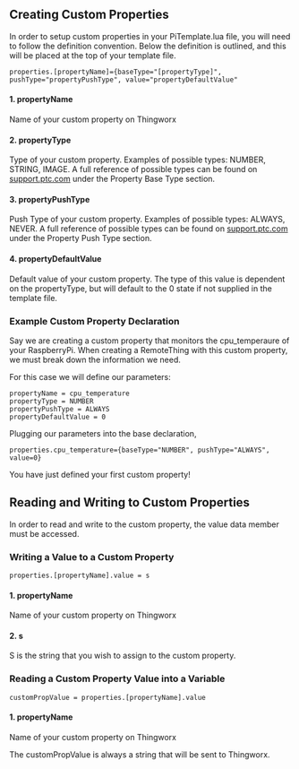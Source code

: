 ## Creating Custom Properties

In order to setup custom properties in your PiTemplate.lua file, you will need to follow the definition convention.
Below the definition is outlined, and this will be placed at the top of your template file.
```
properties.[propertyName]={baseType="[propertyType]", pushType="propertyPushType", value="propertyDefaultValue"
```
#### 1. propertyName
Name of your custom property on Thingworx

#### 2. propertyType
Type of your custom property. Examples of possible types: NUMBER, STRING, IMAGE. A full reference of possible types can be found on [support.ptc.com](https://support.ptc.com/help/thingworx/platform/r9/en/index.html#page/ThingWorx%2FHelp%2FComposer%2FThings%2FThingProperties%2FThingProperties.html%23) under the Property Base Type section.

#### 3. propertyPushType
Push Type of your custom property. Examples of possible types: ALWAYS, NEVER. A full reference of possible types can be found on [support.ptc.com](https://support.ptc.com/help/thingworx/platform/r9/en/index.html#page/ThingWorx%2FHelp%2FComposer%2FThings%2FThingProperties%2FThingProperties.html%23) under the Property Push Type section.

#### 4. propertyDefaultValue
Default value of your custom property. The type of this value is dependent on the propertyType, but will default to the 0 state if not supplied in the template file.

### Example Custom Property Declaration

Say we are creating a custom property that monitors the cpu_temperaure of your RaspberryPi. When creating a RemoteThing with this custom property, we must break down the information we need.

For this case we will define our parameters:
```
propertyName = cpu_temperature
propertyType = NUMBER
propertyPushType = ALWAYS
propertyDefaultValue = 0
```
Plugging our parameters into the base declaration,

```
properties.cpu_temperature={baseType="NUMBER", pushType="ALWAYS", value=0}
```
You have just defined your first custom property!

## Reading and Writing to Custom Properties

In order to read and write to the custom property, the value data member must be accessed.

### Writing a Value to a Custom Property
```
properties.[propertyName].value = s
```
#### 1. propertyName
Name of your custom property on Thingworx
#### 2. s
S is the string that you wish to assign to the custom property.

### Reading a Custom Property Value into a Variable
```
customPropValue = properties.[propertyName].value
```
#### 1. propertyName
Name of your custom property on Thingworx

The customPropValue is always a string that will be sent to Thingworx.


